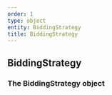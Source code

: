 ```yaml
---
order: 1
type: object
entity: BiddingStrategy
title: BiddingStrategy
---
```


## BiddingStrategy

### The BiddingStrategy object
